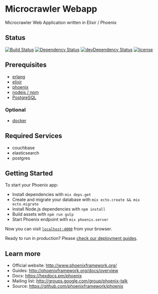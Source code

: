 # Microcrawler Webapp

Microcrawler Web Application written in Elixir / Phoenix

## Status

[![Build Status](https://travis-ci.org/ApolloCrawler/microcrawler-webapp.svg?branch=master)](https://travis-ci.org/ApolloCrawler/microcrawler-webapp)
[![Dependency Status](https://david-dm.org/ApolloCrawler/microcrawler-webapp.svg)](https://david-dm.org/ApolloCrawler/microcrawler-webapp)
[![devDependency Status](https://david-dm.org/ApolloCrawler/microcrawler-webapp/dev-status.svg)](https://david-dm.org/ApolloCrawler/microcrawler-webapp#info=devDependencies)
[![license](https://img.shields.io/github/license/ApolloCrawler/microcrawler-webapp.svg?maxAge=2592000)]()

## Prerequisites

- [erlang](https://www.erlang.org/)
- [elixir](http://elixir-lang.org/)
- [phoenix](http://www.phoenixframework.org/)
- [nodejs / npm](https://nodejs.org/en/)
- [PostgreSQL](https://www.postgresql.org/)

### Optional

- [docker](https://www.docker.com/)

## Required Services

- couchbase
- elasticsearch
- postgres

## Getting Started

To start your Phoenix app:

  * Install dependencies with `mix deps.get`
  * Create and migrate your database with `mix ecto.create && mix ecto.migrate`
  * Install Node.js dependencies with `npm install`
  * Build assets with `npm run gulp`
  * Start Phoenix endpoint with `mix phoenix.server`

Now you can visit [`localhost:4000`](http://localhost:4000) from your browser.

Ready to run in production? Please [check our deployment guides](http://www.phoenixframework.org/docs/deployment).

## Learn more

  * Official website: http://www.phoenixframework.org/
  * Guides: http://phoenixframework.org/docs/overview
  * Docs: https://hexdocs.pm/phoenix
  * Mailing list: http://groups.google.com/group/phoenix-talk
  * Source: https://github.com/phoenixframework/phoenix
